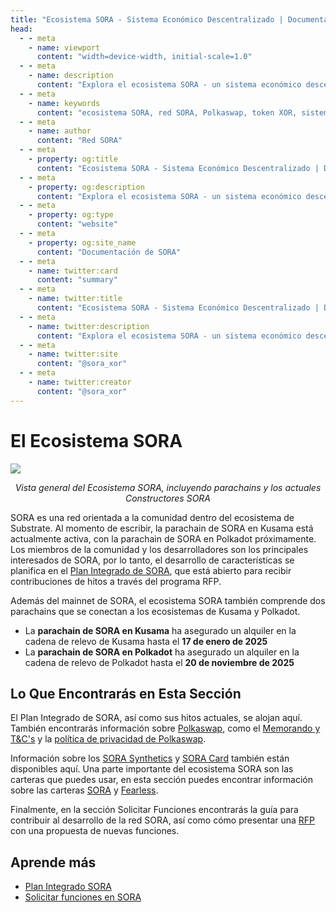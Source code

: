 ```yaml
---
title: "Ecosistema SORA - Sistema Económico Descentralizado | Documentación de SORA"
head:
  - - meta
    - name: viewport
      content: "width=device-width, initial-scale=1.0"
  - - meta
    - name: description
      content: "Explora el ecosistema SORA - un sistema económico descentralizado que comprende la red SORA, Polkaswap, el token XOR y más. Aprende sobre los componentes interconectados y las características innovadoras que impulsan la visión de SORA para un sistema financiero justo y sostenible."
  - - meta
    - name: keywords
      content: "ecosistema SORA, red SORA, Polkaswap, token XOR, sistema económico descentralizado, sistema financiero justo, sistema financiero sostenible"
  - - meta
    - name: author
      content: "Red SORA"
  - - meta
    - property: og:title
      content: "Ecosistema SORA - Sistema Económico Descentralizado | Documentación de SORA"
  - - meta
    - property: og:description
      content: "Explora el ecosistema SORA - un sistema económico descentralizado que comprende la red SORA, Polkaswap, el token XOR y más. Aprende sobre los componentes interconectados y las características innovadoras que impulsan la visión de SORA para un sistema financiero justo y sostenible."
  - - meta
    - property: og:type
      content: "website"
  - - meta
    - property: og:site_name
      content: "Documentación de SORA"
  - - meta
    - name: twitter:card
      content: "summary"
  - - meta
    - name: twitter:title
      content: "Ecosistema SORA - Sistema Económico Descentralizado | Documentación de SORA"
  - - meta
    - name: twitter:description
      content: "Explora el ecosistema SORA - un sistema económico descentralizado que comprende la red SORA, Polkaswap, el token XOR y más. Aprende sobre los componentes interconectados y las características innovadoras que impulsan la visión de SORA para un sistema financiero justo y sostenible."
  - - meta
    - name: twitter:site
      content: "@sora_xor"
  - - meta
    - name: twitter:creator
      content: "@sora_xor"
---
```


# El Ecosistema SORA

![](.gitbook/assets/SORA-Ecosystem.png)

<center><i>Vista general del Ecosistema SORA, incluyendo parachains y los actuales Constructores SORA</i></center>

SORA es una red orientada a la comunidad dentro del ecosistema de Substrate. Al momento de escribir, la parachain de SORA en Kusama está actualmente activa, con la parachain de SORA en Polkadot próximamente.
Los miembros de la comunidad y los desarrolladores son los principales interesados de SORA, por lo tanto, el desarrollo de características se planifica en el [Plan Integrado de SORA](integrated-plan.md), que está abierto para recibir contribuciones de hitos a través del programa RFP.

Además del mainnet de SORA, el ecosistema SORA también comprende dos parachains que se conectan a los ecosistemas de Kusama y Polkadot.

- La **parachain de SORA en Kusama** ha asegurado un alquiler en la cadena de relevo de Kusama hasta el **17 de enero de 2025**
- La **parachain de SORA en Polkadot** ha asegurado un alquiler en la cadena de relevo de Polkadot hasta el **20 de noviembre de 2025**

## Lo Que Encontrarás en Esta Sección

El Plan Integrado de SORA, así como sus hitos actuales, se alojan
aquí. También encontrarás información sobre
[Polkaswap](https://polkaswap.io/), como el [Memorando y
T&C's](polkaswap/terms) y la [política de privacidad de Polkaswap](polkaswap/privacy).

Información sobre los [SORA Synthetics](xst.md) y [SORA Card](sora-card.md) también están disponibles
aquí. Una parte importante del ecosistema SORA son las carteras que puedes
usar, en esta sección puedes encontrar información sobre las carteras [SORA](mobile.md)
y [Fearless](fearless.md).

Finalmente, en la sección Solicitar Funciones encontrarás la guía para
contribuir al desarrollo de la red SORA, así como cómo presentar una
[RFP](rfp.md) con una propuesta de nuevas funciones.

## Aprende más

- [Plan Integrado SORA](/integrated-plan)
- [Solicitar funciones en SORA](/rfp)
